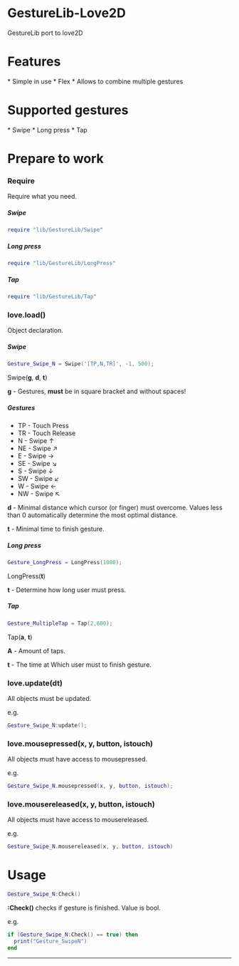 <h1> GestureLib-Love2D </h1>
GestureLib port to love2D



<h1>Features</h1>
 * Simple in use
 * Flex
 * Allows to combine multiple gestures

<h1>Supported gestures</h1>
 * Swipe
 * Long press
 * Tap
 
<h1>Prepare to work</h1>

<h3>Require</h3>

Require what you need.

<h5>Swipe</h5>

```lua
require "lib/GestureLib/Swipe"
```

<h5>Long press</h5>

```lua
require "lib/GestureLib/LongPress"
```

<h5>Tap</h5>

```lua
require "lib/GestureLib/Tap"
```

<h3>love.load()</h3>

Object declaration.

<h5>Swipe</h5>

```lua
Gesture_Swipe_N = Swipe('[TP,N,TR]', -1, 500);
```
Swipe(<b>g</b>, <b>d</b>, <b>t</b>)

<b>g</b> - Gestures, <b>must</b> be in square bracket and without spaces!

<h5>Gestures</h5>

 * TP - Touch Press
 * TR - Touch Release
 * N - Swipe ↑
 * NE - Swipe ↗
 * E - Swipe →
 * SE - Swipe ↘
 * S - Swipe ↓
 * SW - Swipe ↙
 * W - Swipe ←
 * NW - Swipe ↖

<b>d</b> - Minimal distance which cursor (or finger) must overcome. Values less than 0 automatically determine the most optimal distance.

<b>t</b> - Minimal time to finish gesture. 

<h5>Long press</h5>

```lua
Gesture_LongPress = LongPress(1000);
```
LongPress(<b>t</b>)

<b>t</b> - Determine how long user must press.

<h5>Tap</h5>

```lua
Gesture_MultipleTap = Tap(2,600);
```
Tap(<b>a</b>, <b>t</b>)

<b>A</b> - Amount of taps.

<b>t</b> - The time at Which user must to finish gesture. 


<h3>love.update(dt)</h3>

All objects must be updated.

e.g.
```lua
Gesture_Swipe_N:update();
```

<h3>love.mousepressed(x, y, button, istouch)</h3>

All objects must have access to mousepressed.

e.g.
```lua
Gesture_Swipe_N.mousepressed(x, y, button, istouch);
```

<h3>love.mousereleased(x, y, button, istouch)</h3>

All objects must have access to mousereleased.

e.g.
```lua
Gesture_Swipe_N.mousereleased(x, y, button, istouch)
```

<h1>Usage</h1>

```lua
Gesture_Swipe_N:Check()
```

<b>:Check()</b> checks if gesture is finished. Value is bool.

e.g. 
```lua
if (Gesture_Swipe_N:Check() == true) then
  print("Gesture_SwipeN")
end
```

<hr>
